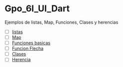 # Gpo_6I_UI_Dart
Ejemplos de listas, Map, Funciones, Clases y herencias
- [ ] [listas](https://dartpad.dev/?)
- [ ] [Map](https://dartpad.dev/?)
- [ ] [Funciones basicas](https://dartpad.dev/?)
- [ ] [Funcion Flecha](https://dartpad.dev/?)
- [ ] [Clases](https://dartpad.dev/?)
- [ ] [Herencia](https://dartpad.dev/?)
